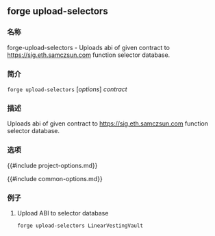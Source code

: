 ## forge upload-selectors

### 名称

forge-upload-selectors - Uploads abi of given contract to https://sig.eth.samczsun.com function selector database.

### 简介

``forge upload-selectors`` [*options*] *contract*

### 描述

Uploads abi of given contract to https://sig.eth.samczsun.com function selector database.

### 选项

{{#include project-options.md}}

{{#include common-options.md}}

### 例子

1. Upload ABI to selector database
    ```sh
    forge upload-selectors LinearVestingVault
    ```